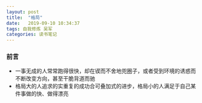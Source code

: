 ```yaml
---
layout: post
title:  "格局"
date:   2019-09-10 10:34:37
tags: 自我修炼 吴军
categories: 读书笔记
---
```


### 前言

- 一事无成的人常常跑得很快，却在锲而不舍地兜圈子，或者受到环境的诱惑而不断改变方向，甚至干脆背道而驰
- 格局大的人追求的实重复的成功合可叠加式的进步，格局小的人满足于自己某件事做的快、做得漂亮
